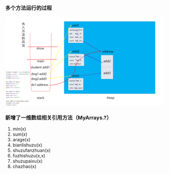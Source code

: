 ### 多个方法运行的过程
![img_1.png](img_1.png)

### 新增了一维数组相关引用方法（MyArrays.?）
<ol>
<li>min(x)</li>
<li>sum(x)</li>
<li>arage(x)</li>
<li>bianlishuzu(x)</li>
<li>shuzufanzhuan(x)</li>
<li> fuzhishuzu(x,x)</li>
<li> shuzupaixu(x)</li>
<li>chazhao(x)</li>
</ol> 